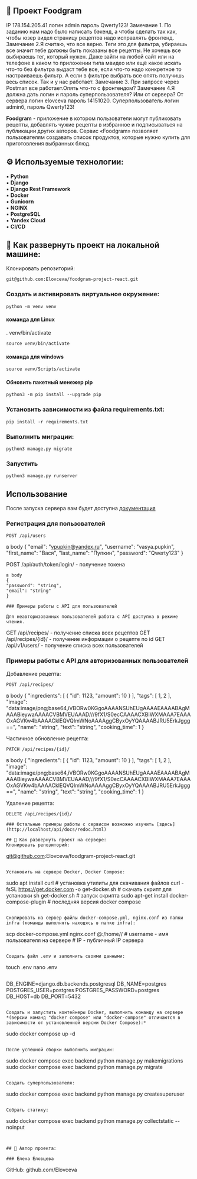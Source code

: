 ## 🍳 Проект Foodgram

IP 178.154.205.41
логин admin
пароль Qwerty123!
Замечание 1. По заданию нам надо было написать бэкенд, а чтобы сделать так как, чтобы юзер видел страницу рецептов надо исправлять фронтенд.
Замечание 2.Я считаю, что все верно. Теги это для фильтра, убираешь все значит тебе должны быть показаны все рецепты. Не хочешь все выбираешь тег, который нужен. Даже зайти на любой сайт или на телефоне в каком то приложении типа мвидео или ещё какое искать что-то без фильтра выдаст тебе все, если что-то надо конкретное то настраиваешь фильтр. А если в фильтре выбрать все опять получишь весь список. Так и у нас работает.
Замечание 3. При запросе через Postman все работает.Опять что-то с фронтендом?
Замечание 4.Я должна дать логин и пароль суперпользователя? Или от сервера? От сервера логин elovceva пароль 14151020. Суперпользователь логин adminб, пароль Qwerty123!


**Foodgram** - приложение в котором пользователи могут публиковать рецепты, добавлять чужие рецепты в избранное и подписываться на публикации других авторов. Сервис «Foodgram» позволяет пользователям создавать список продуктов, которые нужно купить для приготовления выбранных блюд.

## ⚙ Используемые технологии:

▪ **Python**<br>
▪ **Django**<br>
▪ **Django Rest Framework**<br>
▪ **Docker**<br>
▪ **Gunicorn**<br>
▪ **NGINX**<br>
▪ **PostgreSQL**<br>
▪ **Yandex Cloud**<br>
▪ **CI/CD**<br>

## 📃 Как развернуть проект на локальной машине:

Клонировать репозиторий:
```
git@github.com:Elovceva/foodgram-project-react.git
```
### Cоздать и активировать виртуальное окружение:

```
python -m venv venv
```

#### команда для Linux

. venv/bin/activate
```
source venv/bin/activate
```

#### команда для windows

```
source venv/Scripts/activate
```
#### Обновить пакетный менежер pip

```
python3 -m pip install --upgrade pip
```

### Установить зависимости из файла requirements.txt:

```
pip install -r requirements.txt
```

### Выполнить миграции:

```
python3 manage.py migrate
```

### Запустить

```
python3 manage.py runserver
```

## Использование

После запуска сервера вам будет доступна [документация](http://localhost/api/docs/redoc.html)

### Регистрация для пользователей

```
POST /api/users 
```

в body
{
  "email": "vpupkin@yandex.ru",
  "username": "vasya.pupkin",
  "first_name": "Вася",
  "last_name": "Пупкин",
  "password": "Qwerty123"
}

POST /api/auth/token/login/ - получение токена 
```
в body
{
"password": "string",
"email": "string"
}

### Примеры работы с API для пользователей

Для неавторизованных пользователей работа с API доступна в режиме чтения.

```
GET /api/recipes/ - получение списка всех рецептов
GET /api/recipes/{id}/ - получение информации о рецепте по id
GET /api/v1/users/ - получение списка всех пользователей


### Примеры работы с API для авторизованных пользователей

Добавление рецепта:

```
POST /api/recipes/
```

в body
{
  "ingredients": [
    {
      "id": 1123,
      "amount": 10
    }
  ],
  "tags": [
    1,
    2
  ],
  "image": "data:image/png;base64,iVBORw0KGgoAAAANSUhEUgAAAAEAAAABAgMAAABieywaAAAACVBMVEUAAAD///9fX1/S0ecCAAAACXBIWXMAAA7EAAAOxAGVKw4bAAAACklEQVQImWNoAAAAggCByxOyYQAAAABJRU5ErkJggg==",
  "name": "string",
  "text": "string",
  "cooking_time": 1
}

Частичное обновление рецепта:

```
PATCH /api/recipes/{id}/
```

в body
{
  "ingredients": [
    {
      "id": 1123,
      "amount": 10
    }
  ],
  "tags": [
    1,
    2
  ],
  "image": "data:image/png;base64,iVBORw0KGgoAAAANSUhEUgAAAAEAAAABAgMAAABieywaAAAACVBMVEUAAAD///9fX1/S0ecCAAAACXBIWXMAAA7EAAAOxAGVKw4bAAAACklEQVQImWNoAAAAggCByxOyYQAAAABJRU5ErkJggg==",
  "name": "string",
  "text": "string",
  "cooking_time": 1
}

Удаление рецепта:

```
DELETE /api/recipes/{id}/
```


```
### Остальные примеры работы с сервисом возможно изучить [здесь](http://localhost/api/docs/redoc.html)

## 📃 Как развернуть проект на сервере:
Клонировать репозиторий:
```
git@github.com:Elovceva/foodgram-project-react.git
```

Установить на сервере Docker, Docker Compose:

```
sudo apt install curl                                   # установка утилиты для скачивания файлов
curl -fsSL https://get.docker.com -o get-docker.sh      # скачать скрипт для установки
sh get-docker.sh                                        # запуск скрипта
sudo apt-get install docker-compose-plugin              # последняя версия docker compose
```

Скопировать на сервер файлы docker-compose.yml, nginx.conf из папки infra (команды выполнять находясь в папке infra):

```
scp docker-compose.yml nginx.conf <username>@<IP>:/home/<username>/   # username - имя пользователя на сервере
                                                                      # IP - публичный IP сервера
```

Создать файл .env и заполнить своими данными:
```
touch .env
nano .env
```
```
DB_ENGINE=django.db.backends.postgresql
DB_NAME=postgres
POSTGRES_USER=postgres
POSTGRES_PASSWORD=postgres
DB_HOST=db
DB_PORT=5432

```

Создать и запустить контейнеры Docker, выполнить команду на сервере
*(версии команд "docker compose" или "docker-compose" отличаются в зависимости от установленной версии Docker Compose):*
```
sudo docker compose up -d
```

После успешной сборки выполнить миграции:
```
sudo docker compose exec backend python manage.py makemigrations
sudo docker compose exec backend python manage.py migrate
```

Создать суперпользователя:
```
sudo docker compose exec backend python manage.py createsuperuser
```

Собрать статику:
```
sudo docker compose exec backend python manage.py collectstatic --noinput
```


## 👾 Автор проекта:

### Елена Еловцева
```
GitHub: github.com/Elovceva
```
